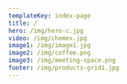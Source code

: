 ```yaml
---
templateKey: index-page
title: /
hero: /img/hero-c.jpg
video: /img/chemex.jpg
image1: /img/image1.jpg
image2: /img/coffee.png
image3: /img/meeting-space.png
footer: /img/products-grid1.jpg
---
```

